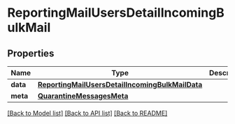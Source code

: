 # ReportingMailUsersDetailIncomingBulkMail

## Properties
Name | Type | Description | Notes
------------ | ------------- | ------------- | -------------
**data** | [**ReportingMailUsersDetailIncomingBulkMailData**](ReportingMailUsersDetailIncomingBulkMailData.md) |  | [optional] 
**meta** | [**QuarantineMessagesMeta**](QuarantineMessagesMeta.md) |  | [optional] 

[[Back to Model list]](../README.md#documentation-for-models) [[Back to API list]](../README.md#documentation-for-api-endpoints) [[Back to README]](../README.md)

